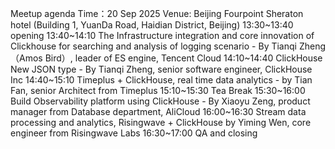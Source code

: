 Meetup agenda
Time：20 Sep 2025
Venue: Beijing Fourpoint Sheraton hotel (Building 1, YuanDa Road, Haidian District, Beijing)
13:30~13:40 opening
13:40~14:10 The Infrastructure integration and core innovation of Clickhouse for searching and analysis of logging scenario - By Tianqi Zheng （Amos Bird）, leader of ES engine, Tencent Cloud
14:10~14:40 ClickHouse New JSON type - By Tianqi Zheng, senior software engineer, ClickHouse Inc
14:40~15:10 Timeplus + ClickHouse, real time data analytics - by Tian Fan, senior Architect from Timeplus
15:10~15:30 Tea Break
15:30~16:00 Build Observability platform using ClickHouse - By Xiaoyu Zeng, product manager from Database department, AliCloud 
16:00~16:30 Stream data processing and analytics, Risingwave + ClickHouse by Yiming Wen, core engineer from Risingwave Labs
16:30~17:00 QA and closing
